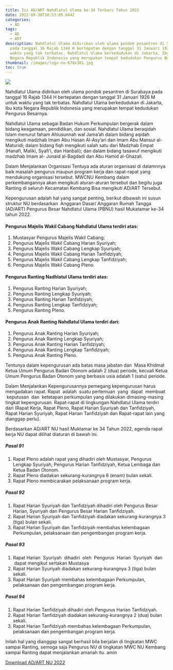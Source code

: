 ```yaml
---
title: Isi AD/ART Nahdlatul Ulama ke-34 Terbaru Tahun 2022
date: 2022-08-30T10:53:05.644Z
categories:
  - AD
tags:
  - AD
  - ART
description: Nahdlatul Ulama didirikan oleh ulama pondok pesantren di Surabaya
  pada tanggal 16 Rajab 1344 H bertepatan dengan tanggal 31 Januari 1926 M untuk
  waktu yang tak terbatas. Nahdlatul Ulama berkedudukan di Jakarta, Ibu kota
  Negara Republik Indonesia yang merupakan tempat kedudukan Pengurus Besarnya.
thumbnail: /images/logo-nu-678x381.jpg
toc: true
---
```

<!--StartFragment-->

![](/images/logo-nu-678x381.jpg)

Nahdlatul Ulama didirikan oleh ulama pondok pesantren di Surabaya pada tanggal 16 Rajab 1344 H bertepatan dengan tanggal 31 Januari 1926 M untuk waktu yang tak terbatas. Nahdlatul Ulama berkedudukan di Jakarta, Ibu kota Negara Republik Indonesia yang merupakan tempat kedudukan Pengurus Besarnya.

Nahdlatul Ulama sebagai Badan Hukum Perkumpulan bergerak dalam bidang keagamaan, pendidikan, dan sosial. Nahdlatul Ulama beraqidah Islam menurut faham Ahlusunnah wal Jama’ah dalam bidang aqidah mengikuti madzhab Imam Abu Hasan Al-Asy’ari dan Imam Abu Mansur al-Maturidi; dalam bidang fiqh mengikuti salah satu dari Madzhab Empat (Hanafi, Maliki, Syafi’i, dan Hanbali); dan dalam bidang tasawuf mengikuti madzhab Imam al- Junaid al-Bagdadi dan Abu Hamid al-Ghazali.

Dalam Menjalankan Organisasi Tentuya ada aturan organisasi di dalamnnya baik masalah pengurus maupun program kerja dan rapat-rapat yang mendukung organisasi tersebut. MWCNU Kembang dalam perkembangannya akan mengikuti aturan-aturan tersebut dan begitu juga Ranting di seluruh Kecamatan Kembang Bisa mengikuti AD/ART Tersebut.

Kepengurusan adalah hal yang sangat penting, berikut dibawah ini susun struktur NU berdasarkan  Anggaran Dasar/ Anggaran Rumah Tangga (AD/ART) Pengurus Besar Nahdlatul Ulama (PBNU) hasil Mukatamar ke-34 tahun 2022.

#### Pengurus Majelis Wakil Cabang Nahdlatul Ulama terdiri atas:

1. Mustasyar Pengurus Majelis Wakil Cabang;
2. Pengurus Majelis Wakil Cabang Harian Syuriyah;
3. Pengurus Majelis Wakil Cabang Lengkap Syuriyah;
4. Pengurus Majelis Wakil Cabang Harian Tanfidziyah;
5. Pengurus Majelis Wakil Cabang Lengkap Tanfidziyah;
6. Pengurus Majelis Wakil Cabang Pleno.

#### Pengurus Ranting Nadhlatul Ulama terdiri atas:

1. Pengurus Ranting Harian Syuriyah;
2. Pengurus Ranting Lengkap Syuriyah;
3. Pengurus Ranting Harian Tanfidziyah;
4. Pengurus Ranting Lengkap Tanfidziyah;
5. Pengurus Ranting Pleno.

#### Pengurus Anak Ranting Nahdlatul Ulama terdiri dari:

1. Pengurus Anak Ranting Harian Syuriyah;
2. Pengurus Anak Ranting Lengkap Syuriyah;
3. Pengurus Anak Ranting Harian Tanfidziyah;
4. Pengurus Anak Ranting Lengkap Tanfidziyah;
5. Pengurus Anak Ranting Pleno.

Tentunya dalam kepengurusan ada batas masa jabatan dan  Masa Khidmat Ketua Umum Pengurus Badan Otonom adalah 2 (dua) periode, kecuali Ketua Umum Pengurus Badan Otonom yang berbasis usia adalah 1 (satu) periode.

Dalam Menjalankan Kepengurusannya pemegang kepengurusan harus mengadakan rapat. Rapat  adalah  suatu pertemuan  yang  dapat  membuat  keputusan  dan  ketetapan perkumpulan yang dilakukan dimasing-masing tingkat kepengurusan. Rapat-rapat di lingkungan Nahdlatul Ulama terdiri dari (Rapat Kerja, Rapat Pleno, Rapat Harian Syuriyah dan Tanfidziyah, Rapat Harian Syuriyah, Rapat Harian Tanfidziyah dan Rapat-rapat lain yang dianggap perlu).

Berdasarkan AD/ART NU hasil Muktamar ke 34 Tahun 2022, agenda rapat kerja NU dapat dilihat diaturan di bawah ini.

##### Pasal 91

1. Rapat Pleno adalah rapat yang dihadiri oleh Mustasyar, Pengurus Lengkap Syuriyah, Pengurus Harian Tanfidziyah, Ketua Lembaga dan Ketua Badan Otonom.
2. Rapat Pleno diadakan sekurang-kurangnya 6 (enam) bulan sekali.
3. Rapat Pleno membicarakan pelaksanaan program kerja.

##### Pasal 92

1. Rapat Harian Syuriyah dan Tanfidziyah dihadiri oleh Pengurus Besar Harian, Syuriyah dan Pengurus Besar Harian Tanfidziyah.
2. Rapat Harian Syuriyah dan Tanfidziyah diadakan sekurang-kurangnya 3 (tiga) bulan sekali.
3. Rapat Harian Syuriyah dan Tanfidziyah membahas kelembagaan Perkumpulan, pelaksanaan dan pengembangan program kerja.

##### Pasal 93

1. Rapat Harian  Syuriyah  dihadiri  oleh  Pengurus  Harian  Syuriyah  dan  dapat mengikut sertakan Mustasya
2. Rapat Harian Syuriyah diadakan sekurang-kurangnya 3 (tiga) bulan sekali.
3. Rapat Harian Syuriyah membahas kelembagaan Perkumpulan, pelaksanaan dan pengembangan program kerja.

##### Pasal 94

1. Rapat Harian Tanfidziyah dihadiri oleh Pengurus Harian Tanfidziyah.
2. Rapat Harian Tanfidziyah diadakan sekurang-kurangnya 2 (dua) bulan sekali.
3. Rapat Harian Tanfidziyah membahas kelembagaan Perkumpulan, pelaksanaan dan pengembangan program kerja.

Inilah hal yang dianggap sangat berhasil bila berjalan di tingkatan MWC sampai Ranting, semoga saja Pengurus NU di tingkatan MWC NU Kembang sampai Ranting dapat menjalankan amanah itu. amin

[Download AD/ART NU 2022](https://drive.google.com/file/d/1tFXAckxMLOJvvuD75p1EA6WA8LpOkuSb/view?usp=sharing)

<!--EndFragment-->